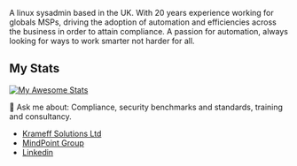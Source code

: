 
A linux sysadmin based in the UK. With 20 years experience working for globals MSPs, driving the adoption of automation and efficiencies across the business in order to attain compliance.
A passion for automation, always looking for ways to work smarter not harder for all.

## My Stats

[![My Awesome Stats](https://awesome-github-stats.azurewebsites.net/user-stats/uk-bolly?cardType=level&preferLogin=false)](https://git.io/awesome-stats-card)

💬 Ask me about: Compliance, security benchmarks and standards, training and consultancy.

- [Krameff Solutions Ltd](https://www.krameff.com)
- [MindPoint Group](https://www.mindpointgroup.com)
- [Linkedin](https://www.linkedin.com/in/mark-bolwell/)
